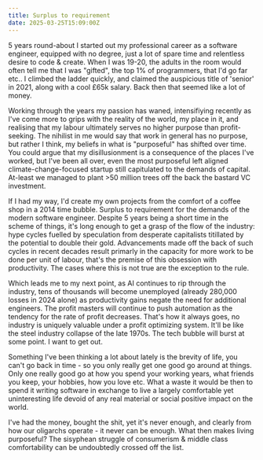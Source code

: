 ```yaml
---
title: Surplus to requirement
date: 2025-03-25T15:09:00Z
---
```


5 years round-about I started out my professional career as a software engineer,
equipped with no degree, just a lot of spare time and relentless desire to code
& create. When I was 19-20, the adults in the room would often tell me that I
was "gifted", the top 1% of programmers, that I'd go far etc.. I climbed the
ladder quickly, and claimed the auspicious title of 'senior' in 2021, along with
a cool £65k salary. Back then that seemed like a lot of money.

Working through the years my passion has waned, intensifiying recently as I've
come more to grips with the reality of the world, my place in it, and realising
that my labour ultimately serves no higher purpose than profit-seeking. The
nihilist in me would say that work in general has no purpose, but rather I
think, my beliefs in what is "purposeful" has shifted over time. You could argue
that my disillusionment is a consequence of the places I've worked, but I've
been all over, even the most purposeful left aligned climate-change-focused
startup still capitulated to the demands of capital. At-least we managed to
plant >50 million trees off the back the bastard VC investment.

If I had my way, I'd create my own projects from the comfort of a coffee shop in
a 2014 time bubble. Surplus to requirement for the demands of the modern
software engineer. Despite 5 years being a short time in the scheme of things,
it's long enough to get a grasp of the flow of the industry: hype cycles fuelled
by speculation from desperate capitalists titillated by the potential to double
their gold. Advancements made off the back of such cycles in recent decades
result primarly in the capacity for more work to be done per unit of labour,
that's the premise of this obsession with productivity. The cases where this is
not true are the exception to the rule.

Which leads me to my next point, as AI continues to rip through the industry,
tens of thousands will become unemployed (already 280,000 losses in 2024 alone)
as productivity gains negate the need for additional engineers. The profit
masters will continue to push automation as the tendency for the rate of profit
decreases. That's how it always goes, no industry is uniquely valuable under a
profit optimizing system. It'll be like the steel industry collapse of the late
1970s. The tech bubble will burst at some point. I want to get out.

Something I've been thinking a lot about lately is the brevity of life, you
can't go back in time - so you only really get one good go around at things.
Only one really good go at how you spend your working years, what friends you
keep, your hobbies, how you love etc. What a waste it would be then to spend it
writing software in exchange to live a largely comfortable yet uninteresting
life devoid of any real material or social positive impact on the world.

I've had the money, bought the shit, yet it's never enough, and clearly from how
our oligarchs operate - it never can be enough. What then makes living
purposeful? The sisyphean struggle of consumerism & middle class comfortability
can be undoubtedly crossed off the list.
